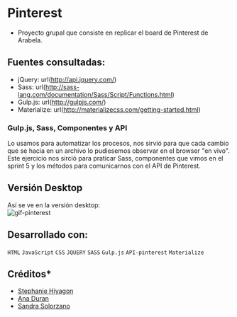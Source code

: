 # Pinterest

- Proyecto grupal que consiste en replicar el board de Pinterest de Arabela.

## Fuentes consultadas:
- jQuery: url(http://api.jquery.com/)
- Sass: url(http://sass-lang.com/documentation/Sass/Script/Functions.html)
- Gulp.js: url(http://gulpjs.com/)
- Materialize: url(http://materializecss.com/getting-started.html)


### Gulp.js, Sass, Componentes y API
Lo usamos para automatizar los procesos, nos sirvió para que cada cambio que se hacia en un archivo lo pudiesemos observar en el browser "en vivo". Este ejercicio nos sirció para praticar Sass, componentes que vimos en el sprint 5 y los métodos para comunicarnos con el API de Pinterest.

## Versión Desktop 
Así se ve en la versión desktop: <br/>
![gif-pinterest](readme/pinterest.gif)


## Desarrollado con:

`HTML` `JavaScript` `CSS` `JQUERY` `SASS` `Gulp.js` `API-pinterest` `Materialize` 

##  Créditos* 
* [Stephanie Hiyagon](https://github.com/stephHiyagon)
* [Ana Duran]()
* [Sandra Solorzano](https://github.com/Pancake2402)
